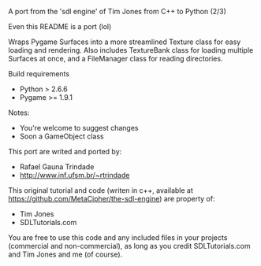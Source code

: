 A port from the 'sdl engine' of Tim Jones from C++ to Python (2/3)

Even this README is a port (lol)

Wraps Pygame Surfaces into a more streamlined Texture class for easy loading and rendering. Also includes TextureBank class for loading multiple Surfaces at once, and a FileManager class for reading directories.

Build requirements
- Python > 2.6.6
- Pygame >= 1.9.1

Notes:
 - You're welcome to suggest changes
 - Soon a GameObject class

This port are writed and ported by:
- Rafael Gauna Trindade
- http://www.inf.ufsm.br/~rtrindade


This original tutorial and code (writen in c++, available at https://github.com/MetaCipher/the-sdl-engine) are property of:
- Tim Jones
- SDLTutorials.com

You are free to use this code and any included files in your projects (commercial and non-commercial), as long as you credit SDLTutorials.com and Tim Jones and me (of course).
